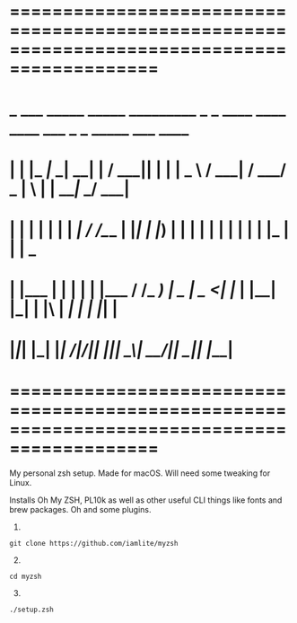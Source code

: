 # ============================================================================================ #
#                                                                                              #
#   _     ___ _____ _____   _________  _   _ ____   ____    ____ ___  _   _ _____ ___ ____     #
#  | |   |_ _|_   _| ____| |__  / ___|| | | |  _ \ / ___|  / ___/ _ \| \ | |  ___|_ _/ ___|    #
#  | |    | |  | | |  _|     / /\___ \| |_| | |_) | |     | |  | | | |  \| | |_   | | |  _     #
#  | |___ | |  | | | |___   / /_ ___) |  _  |  _ <| |___  | |__| |_| | |\  |  _|  | | |_| |    #
#  |_____|___| |_| |_____| /____|____/|_| |_|_| \_\\____|  \____\___/|_| \_|_|   |___\____|    #
#                                                                                              #
#                                                                                              #
# ============================================================================================ #

My personal zsh setup.
Made for macOS. Will need some tweaking for Linux.

Installs Oh My ZSH, PL10k as well as other useful CLI things like fonts and brew packages.
Oh and some plugins.

1.
```
git clone https://github.com/iamlite/myzsh
```
2.
```
cd myzsh
```
3.
```
./setup.zsh
```

